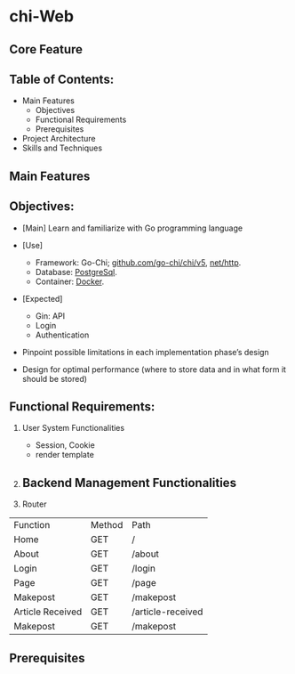 # chi-Web
## Core Feature
## Table of Contents:
* Main Features
  * Objectives
  * Functional Requirements
  * Prerequisites
* Project Architecture
* Skills and Techniques

## Main Features
## Objectives:
- [Main] Learn and familiarize with Go programming language
- [Use]
    - Framework: Go-Chi; [github.com/go-chi/chi/v5](https://github.com/go-chi/chi), [net/http](https://pkg.go.dev/net/http).
    - Database: [PostgreSql](https://www.postgresql.org).
    - Container: [Docker](https://www.docker.com).

- [Expected] 
    - Gin: API
    - Login
    - Authentication
    
- Pinpoint possible limitations in each implementation phase’s design
- Design for optimal performance (where to store data and in what form it should be stored)

## Functional Requirements:

1. User System Functionalities
    - Session, Cookie
    - render template
2. Backend Management Functionalities
    -

3. Router
<table>
    <tr>
        <td>Function</td>
        <td>Method</td>
        <td>Path</td>
    </tr>
    <tr>
        <td>Home</td>
        <td>GET</td>
        <td>/</td>
    </tr>
    <tr>
        <td>About</td>
        <td>GET</td>
        <td>/about</td>
    </tr>
    <tr>
        <td>Login</td>
        <td>GET</td>
        <td>/login</td>
    </tr>
    <tr>
        <td>Page</td>
        <td>GET</td>
        <td>/page</td>
    </tr>
    <tr>
        <td>Makepost</td>
        <td>GET</td>
        <td>/makepost</td>
    </tr>
    <tr>
        <td>Article Received</td>
        <td>GET</td>
        <td>/article-received</td>
    </tr>
    <tr>
        <td>Makepost</td>
        <td>GET</td>
        <td>/makepost</td>
    </tr>
</table>

## Prerequisites

